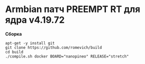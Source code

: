 # Armbian патч PREEMPT RT для ядра v4.19.72 #

**Сборка**

	apt-get -y install git
	git clone https://github.com/romevich/build
	cd build
	./compile.sh docker BOARD="nanopineo" RELEASE="stretch"
